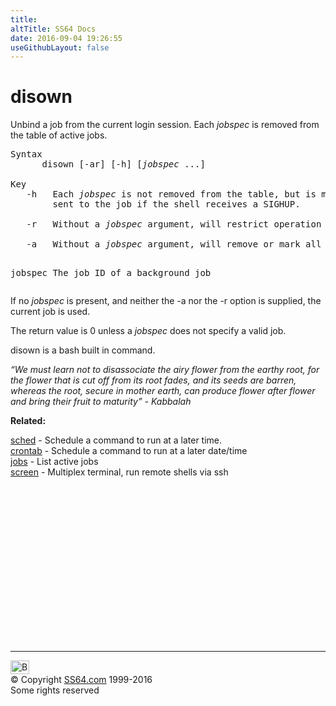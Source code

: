 ```yaml
---
title:
altTitle: SS64 Docs
date: 2016-09-04 19:26:55
useGithubLayout: false
---
```

<!-- #BeginLibraryItem "/Library/head_osx.lbi" --><!-- #EndLibraryItem --><h1>disown</h1> 
<p>Unbind a job from the current login session. Each <i>jobspec</i> is removed from the table of active jobs.</p>
<pre>Syntax
      disown [-ar] [-h] [<i>jobspec</i> ...]<br>
Key<br>   -h   Each <i>jobspec </i>is not removed from the table, but is marked so that SIGHUP is not
        sent to the job if the shell receives a SIGHUP.
<br>   -r   Without a <i>jobspec</i> argument, will restrict operation to running jobs.
<br>   -a   Without a <i>jobspec</i> argument, will remove or mark all jobs

 jobspec The job ID of a background job</pre>
<p> If no <i>jobspec</i> is present, and neither the -a nor the  -r option is supplied, the current job is used.</p>
<p>The return value is 0 unless a <i>jobspec</i> does not specify a valid job.</p>
<p>disown is a bash built in command.</p>
<p class="quote"><i>“We must learn not to disassociate the airy flower from the 
earthy root, for the flower that is cut off from its root 
fades, and its seeds are barren, whereas the root, secure 
in mother earth, can produce flower after flower and bring 
their fruit to maturity” - Kabbalah</i></p>
<p><b>Related:</b></p>
<p><a href="sched.html">sched</a> - Schedule a command to run at a later time.<br>
<a href="crontab.html">crontab</a> - Schedule a command to run at a later date/time<br>
<a href="jobs.html">jobs</a> - List active jobs<br>
<a href="screen.html">screen</a> - Multiplex terminal, run remote shells via ssh</p><!-- #BeginLibraryItem "/Library/foot_osx.lbi" --><p>
<!-- OSX300 -->
<ins class="adsbygoogle" style="display:inline-block;width:300px;height:250px" data-ad-client="ca-pub-6140977852749469" data-ad-slot="1823340303"></ins>
<script>
(adsbygoogle = window.adsbygoogle || []).push({});
</script></p>
<hr>
<div id="bl" class="footer"><a href="disown.html#"><img src="../images/top.png" width="30" height="22" alt="Back to the Top"></a></div>
<div id="br" class="footer, tagline">© Copyright <a href="../index.html">SS64.com</a> 1999-2016<br>
Some rights reserved</div><!-- #EndLibraryItem -->
